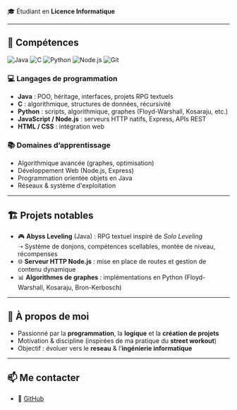 
🎓 Étudiant en **Licence Informatique** 

---

## 🔧 Compétences
![Java](https://img.shields.io/badge/Java-ED8B00?style=for-the-badge&logo=java&logoColor=white)
![C](https://img.shields.io/badge/C-00599C?style=for-the-badge&logo=c&logoColor=white)
![Python](https://img.shields.io/badge/Python-3776AB?style=for-the-badge&logo=python&logoColor=white)
![Node.js](https://img.shields.io/badge/Node.js-43853D?style=for-the-badge&logo=node.js&logoColor=white)
![Git](https://img.shields.io/badge/Git-F05032?style=for-the-badge&logo=git&logoColor=white)

### 💻 Langages de programmation
- **Java** : POO, héritage, interfaces, projets RPG textuels  
- **C** : algorithmique, structures de données, récursivité  
- **Python** : scripts, algorithmique, graphes (Floyd-Warshall, Kosaraju, etc.)  
- **JavaScript / Node.js** : serveurs HTTP natifs, Express, APIs REST  
- **HTML / CSS** : intégration web

### 📚 Domaines d’apprentissage
- Algorithmique avancée (graphes, optimisation)  
- Développement Web (Node.js, Express)  
- Programmation orientée objets en Java  
- Réseaux &  système  d'exploitation

---

## 🏗️ Projets notables

- 🎮 **Abyss Leveling** (Java) : RPG textuel inspiré de *Solo Leveling*  
  ➝ Système de donjons, compétences scellables, montée de niveau, récompenses  
- 🌐 **Serveur HTTP Node.js** : mise en place de routes et gestion de contenu dynamique  
- 📊 **Algorithmes de graphes** : implémentations en Python (Floyd-Warshall, Kosaraju, Bron-Kerbosch)

---

## 🎯 À propos de moi
- Passionné par la **programmation**, la **logique** et la **création de projets**  
- Motivation & discipline (inspirées de ma pratique du **street workout**)  
- Objectif : évoluer vers le **reseau** & l’**ingénierie informatique**  

---

## 📫 Me contacter
 
- 🐙 [GitHub](https://github.com/otomutachi)  

